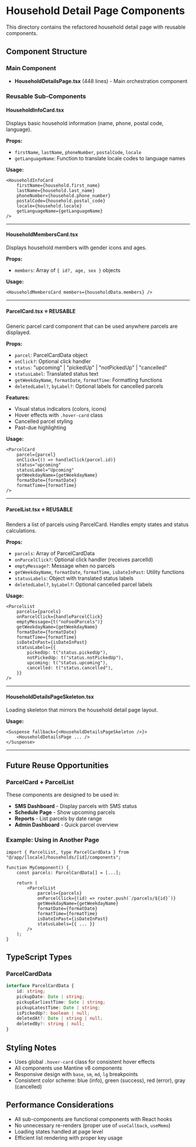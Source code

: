 # Household Detail Page Components

This directory contains the refactored household detail page with reusable components.

## Component Structure

### Main Component

- **HouseholdDetailsPage.tsx** (448 lines) - Main orchestration component

### Reusable Sub-Components

#### HouseholdInfoCard.tsx

Displays basic household information (name, phone, postal code, language).

**Props:**

- `firstName`, `lastName`, `phoneNumber`, `postalCode`, `locale`
- `getLanguageName`: Function to translate locale codes to language names

**Usage:**

```tsx
<HouseholdInfoCard
    firstName={household.first_name}
    lastName={household.last_name}
    phoneNumber={household.phone_number}
    postalCode={household.postal_code}
    locale={household.locale}
    getLanguageName={getLanguageName}
/>
```

---

#### HouseholdMembersCard.tsx

Displays household members with gender icons and ages.

**Props:**

- `members`: Array of `{ id?, age, sex }` objects

**Usage:**

```tsx
<HouseholdMembersCard members={householdData.members} />
```

---

#### ParcelCard.tsx ⭐ **REUSABLE**

Generic parcel card component that can be used anywhere parcels are displayed.

**Props:**

- `parcel`: ParcelCardData object
- `onClick?`: Optional click handler
- `status`: "upcoming" | "pickedUp" | "notPickedUp" | "cancelled"
- `statusLabel`: Translated status text
- `getWeekdayName`, `formatDate`, `formatTime`: Formatting functions
- `deletedLabel?`, `byLabel?`: Optional labels for cancelled parcels

**Features:**

- Visual status indicators (colors, icons)
- Hover effects with `.hover-card` class
- Cancelled parcel styling
- Past-due highlighting

**Usage:**

```tsx
<ParcelCard
    parcel={parcel}
    onClick={() => handleClick(parcel.id)}
    status="upcoming"
    statusLabel="Upcoming"
    getWeekdayName={getWeekdayName}
    formatDate={formatDate}
    formatTime={formatTime}
/>
```

---

#### ParcelList.tsx ⭐ **REUSABLE**

Renders a list of parcels using ParcelCard. Handles empty states and status calculations.

**Props:**

- `parcels`: Array of ParcelCardData
- `onParcelClick?`: Optional click handler (receives parcelId)
- `emptyMessage?`: Message when no parcels
- `getWeekdayName`, `formatDate`, `formatTime`, `isDateInPast`: Utility functions
- `statusLabels`: Object with translated status labels
- `deletedLabel?`, `byLabel?`: Optional cancelled parcel labels

**Usage:**

```tsx
<ParcelList
    parcels={parcels}
    onParcelClick={handleParcelClick}
    emptyMessage={t("noFoodParcels")}
    getWeekdayName={getWeekdayName}
    formatDate={formatDate}
    formatTime={formatTime}
    isDateInPast={isDateInPast}
    statusLabels={{
        pickedUp: t("status.pickedUp"),
        notPickedUp: t("status.notPickedUp"),
        upcoming: t("status.upcoming"),
        cancelled: t("status.cancelled"),
    }}
/>
```

---

#### HouseholdDetailsPageSkeleton.tsx

Loading skeleton that mirrors the household detail page layout.

**Usage:**

```tsx
<Suspense fallback={<HouseholdDetailsPageSkeleton />}>
    <HouseholdDetailsPage ... />
</Suspense>
```

---

## Future Reuse Opportunities

### ParcelCard + ParcelList

These components are designed to be used in:

- **SMS Dashboard** - Display parcels with SMS status
- **Schedule Page** - Show upcoming parcels
- **Reports** - List parcels by date range
- **Admin Dashboard** - Quick parcel overview

### Example: Using in Another Page

```tsx
import { ParcelList, type ParcelCardData } from "@/app/[locale]/households/[id]/components";

function MyComponent() {
    const parcels: ParcelCardData[] = [...];

    return (
        <ParcelList
            parcels={parcels}
            onParcelClick={(id) => router.push(`/parcels/${id}`)}
            getWeekdayName={getWeekdayName}
            formatDate={formatDate}
            formatTime={formatTime}
            isDateInPast={isDateInPast}
            statusLabels={{ ... }}
        />
    );
}
```

## TypeScript Types

### ParcelCardData

```typescript
interface ParcelCardData {
    id: string;
    pickupDate: Date | string;
    pickupEarliestTime: Date | string;
    pickupLatestTime: Date | string;
    isPickedUp?: boolean | null;
    deletedAt?: Date | string | null;
    deletedBy?: string | null;
}
```

## Styling Notes

- Uses global `.hover-card` class for consistent hover effects
- All components use Mantine v8 components
- Responsive design with `base`, `sm`, `md`, `lg` breakpoints
- Consistent color scheme: blue (info), green (success), red (error), gray (cancelled)

## Performance Considerations

- All sub-components are functional components with React hooks
- No unnecessary re-renders (proper use of `useCallback`, `useMemo`)
- Loading states handled at page level
- Efficient list rendering with proper key usage
